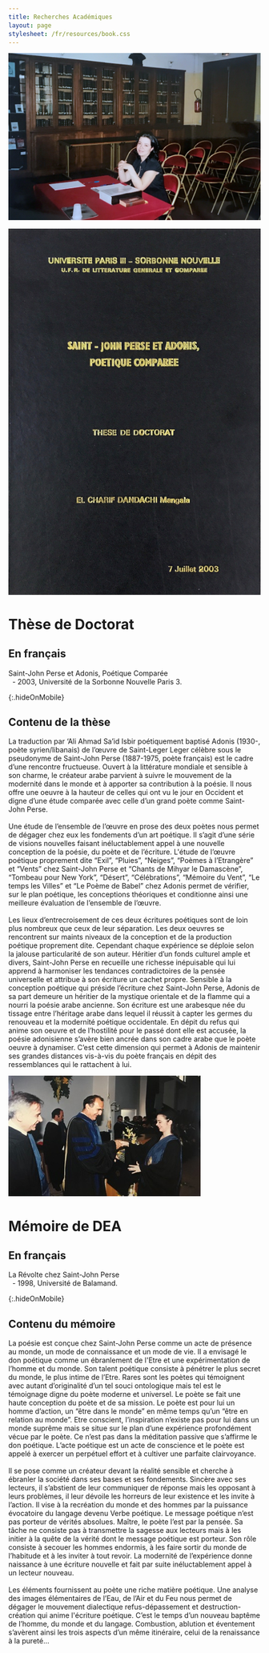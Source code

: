 ```yaml
---
title: Recherches Académiques
layout: page
stylesheet: /fr/resources/book.css
---
```


![](/resources/thesis.jpg)

<div class="book_preview_block no_margin">
  <img class="book_cover" src="resources/thesis_cover.jpg" alt="Book Cover">
  <div class="right_half">
    <h1>Thèse de Doctorat</h1>
    <h2>En français</h2>
    <p>Saint-John Perse et Adonis, Poétique Comparée<br> &nbsp; - 2003, Université de la Sorbonne Nouvelle Paris 3.</p>
  </div>
</div>

{:.hideOnMobile}
## Contenu de la thèse

La traduction par ‘Ali Ahmad Sa’id Isbir poétiquement baptisé Adonis (1930-, poète syrien/libanais) de l’œuvre de Saint-Leger Leger célèbre sous le pseudonyme de Saint-John Perse (1887-1975, poète français) est le cadre d’une rencontre fructueuse. Ouvert à la littérature mondiale et sensible à son charme, le créateur arabe parvient à suivre le mouvement de la modernité dans le monde et à apporter sa contribution à la poésie. Il nous offre une oeuvre à la hauteur de celles qui ont vu le jour en Occident et digne d’une étude comparée avec celle d’un grand poète comme Saint-John Perse.
<br><br>
Une étude de l’ensemble de l’œuvre en prose des deux poètes nous permet de dégager chez eux les fondements d’un art poétique. Il s’agit d’une série de visions nouvelles faisant inéluctablement appel à une nouvelle conception de la poésie, du poète et de l’écriture. L'étude de l’œuvre poétique proprement dite “Exil”, “Pluies”, “Neiges”, “Poèmes à l’Etrangère” et “Vents” chez Saint-John Perse et “Chants de Mihyar le Damascène”, “Tombeau pour New York”, “Désert”, “Célébrations”, “Mémoire du Vent”, “Le temps les Villes” et “Le Poème de Babel” chez Adonis permet de vérifier, sur le plan poétique, les conceptions théoriques et conditionne ainsi une meilleure évaluation de l’ensemble de l’œuvre.
<br><br>
Les lieux d’entrecroisement de ces deux écritures poétiques sont de loin plus nombreux que ceux de leur séparation. Les deux oeuvres se rencontrent sur maints niveaux de la conception et de la production poétique proprement dite. Cependant chaque expérience se déploie selon la jalouse particularité de son auteur. Héritier d’un fonds culturel ample et divers, Saint-John Perse en recueille une richesse inépuisable qui lui apprend à harmoniser les tendances contradictoires de la pensée universelle et attribue à son écriture un cachet propre. Sensible à la conception poétique qui préside l’écriture chez Saint-John Perse, Adonis de sa part demeure un héritier de la mystique orientale et de la flamme qui a nourri la poésie arabe ancienne. Son écriture est une arabesque née du tissage entre l’héritage arabe dans lequel il réussit à capter les germes du renouveau et la modernité poétique occidentale. En dépit du refus qui anime son oeuvre et de l’hostilité pour le passé dont elle est accusée, la poésie adonisienne s’avère bien ancrée dans son cadre arabe que le poète oeuvre à dynamiser. C’est cette dimension qui permet à Adonis de maintenir ses grandes distances vis-à-vis du poète français en dépit des ressemblances qui le rattachent à lui.


<div class="book_preview_block no_margin">
  <img class="book_cover" src="resources/masters.jpg" alt="Book Cover">
  <div class="right_half">
    <h1>Mémoire de DEA</h1>
    <h2>En français</h2>
    <p>La Révolte chez Saint-John Perse<br> &nbsp; - 1998, Université de Balamand.</p>
  </div>
</div>

{:.hideOnMobile}
## Contenu du mémoire

La poésie est conçue chez Saint-John Perse comme un acte de présence au monde, un mode de connaissance et un mode de vie. Il a envisagé le don poétique comme un ébranlement de l'Etre et une expérimentation de l’homme et du monde. Son talent poétique consiste à pénétrer le plus secret du monde, le plus intime de l’Etre. Rares sont les poètes qui témoignent avec autant d’originalité d’un tel souci ontologique mais tel est le témoignage digne du poète moderne et universel. Le poète se fait une haute conception du poète et de sa mission. Le poète est pour lui un homme d’action, un “être dans le monde” en même temps qu’un “être en relation au monde”. Etre conscient, l’inspiration n’existe pas pour lui dans un monde suprême mais se situe sur le plan d’une expérience profondément vécue par le poète. Ce n’est pas dans la méditation passive que s’affirme le don poétique. L’acte poétique est un acte de conscience et le poète est appelé à exercer un perpétuel effort et à cultiver une parfaite clairvoyance.
<br><br>
Il se pose comme un créateur devant la réalité sensible et cherche à ébranler la société dans ses bases et ses fondements. Sincère avec ses lecteurs, il s’abstient de leur communiquer de réponse mais les opposant à leurs problèmes, il leur dévoile les horreurs de leur existence et les invite à l’action. Il vise à la recréation du monde et des hommes par la puissance évocatoire du langage devenu Verbe poétique. Le message poétique n’est pas porteur de vérités absolues. Maître, le poète l’est par la pensée. Sa tâche ne consiste pas à transmettre la sagesse aux lecteurs mais à les initier à la quête de la vérité dont le message poétique est porteur. Son rôle consiste à secouer les hommes endormis, à les faire sortir du monde de l’habitude et à les inviter à tout revoir. La modernité de l’expérience donne naissance à une écriture nouvelle et fait par suite inéluctablement appel à un lecteur nouveau.
<br><br>
Les éléments fournissent au poète une riche matière poétique. Une analyse des images élémentaires de l’Eau, de l’Air et du Feu nous permet de dégager le mouvement dialectique refus-dépassement et destruction-création qui anime l'écriture poétique. C’est le temps d’un nouveau baptême de l’homme, du monde et du langage. Combustion, ablution et éventement s’avèrent ainsi les trois aspects d’un même itinéraire, celui de la renaissance à la pureté...
